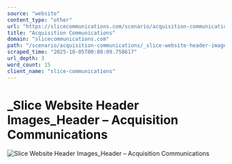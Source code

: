 ```yaml
---
source: "website"
content_type: "other"
url: "https://slicecommunications.com/scenario/acquisition-communications/_slice-website-header-images_header-acquisition-communications-2"
title: "Acquisition Communications"
domain: "slicecommunications.com"
path: "/scenario/acquisition-communications/_slice-website-header-images_header-acquisition-communications-2"
scraped_time: "2025-10-05T00:08:09.758617"
url_depth: 3
word_count: 15
client_name: "slice-communications"
---
```


# _Slice Website Header Images_Header – Acquisition Communications

![Slice Website Header Images_Header – Acquisition Communications](https://slicecommunications.com/wp-content/uploads/2019/02/Slice-Website-Header-Images_Header-Acquisition-Communications-1.png)